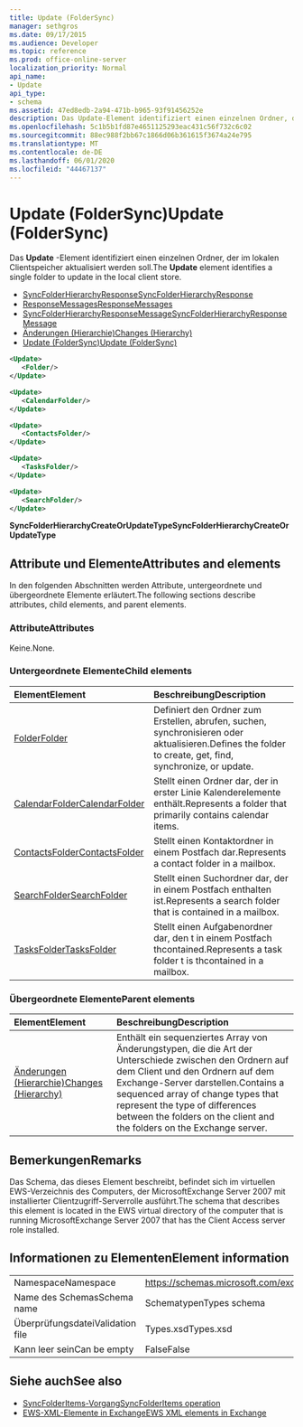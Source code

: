 ```yaml
---
title: Update (FolderSync)
manager: sethgros
ms.date: 09/17/2015
ms.audience: Developer
ms.topic: reference
ms.prod: office-online-server
localization_priority: Normal
api_name:
- Update
api_type:
- schema
ms.assetid: 47ed8edb-2a94-471b-b965-93f91456252e
description: Das Update-Element identifiziert einen einzelnen Ordner, der im lokalen Clientspeicher aktualisiert werden soll.
ms.openlocfilehash: 5c1b5b1fd87e4651125293eac431c56f732c6c02
ms.sourcegitcommit: 88ec988f2bb67c1866d06b361615f3674a24e795
ms.translationtype: MT
ms.contentlocale: de-DE
ms.lasthandoff: 06/01/2020
ms.locfileid: "44467137"
---
```

# <a name="update-foldersync"></a><span data-ttu-id="4b91d-103">Update (FolderSync)</span><span class="sxs-lookup"><span data-stu-id="4b91d-103">Update (FolderSync)</span></span>

<span data-ttu-id="4b91d-104">Das **Update** -Element identifiziert einen einzelnen Ordner, der im lokalen Clientspeicher aktualisiert werden soll.</span><span class="sxs-lookup"><span data-stu-id="4b91d-104">The **Update** element identifies a single folder to update in the local client store.</span></span> 
  
- [<span data-ttu-id="4b91d-105">SyncFolderHierarchyResponse</span><span class="sxs-lookup"><span data-stu-id="4b91d-105">SyncFolderHierarchyResponse</span></span>](syncfolderhierarchyresponse.md) 
- [<span data-ttu-id="4b91d-106">ResponseMessages</span><span class="sxs-lookup"><span data-stu-id="4b91d-106">ResponseMessages</span></span>](responsemessages.md) 
- [<span data-ttu-id="4b91d-107">SyncFolderHierarchyResponseMessage</span><span class="sxs-lookup"><span data-stu-id="4b91d-107">SyncFolderHierarchyResponseMessage</span></span>](syncfolderhierarchyresponsemessage.md)  
- [<span data-ttu-id="4b91d-108">Änderungen (Hierarchie)</span><span class="sxs-lookup"><span data-stu-id="4b91d-108">Changes (Hierarchy)</span></span>](changes-hierarchy.md) 
- [<span data-ttu-id="4b91d-109">Update (FolderSync)</span><span class="sxs-lookup"><span data-stu-id="4b91d-109">Update (FolderSync)</span></span>](update-foldersync.md)
  
```xml
<Update>
   <Folder/>
</Update>
```

```xml
<Update>
   <CalendarFolder/>
</Update>
```

```xml
<Update>
   <ContactsFolder/>
</Update>
```

```xml
<Update>
   <TasksFolder/>
</Update>
```

```xml
<Update>
   <SearchFolder/>
</Update>
```

<span data-ttu-id="4b91d-110">**SyncFolderHierarchyCreateOrUpdateType**</span><span class="sxs-lookup"><span data-stu-id="4b91d-110">**SyncFolderHierarchyCreateOrUpdateType**</span></span>

## <a name="attributes-and-elements"></a><span data-ttu-id="4b91d-111">Attribute und Elemente</span><span class="sxs-lookup"><span data-stu-id="4b91d-111">Attributes and elements</span></span>

<span data-ttu-id="4b91d-112">In den folgenden Abschnitten werden Attribute, untergeordnete und übergeordnete Elemente erläutert.</span><span class="sxs-lookup"><span data-stu-id="4b91d-112">The following sections describe attributes, child elements, and parent elements.</span></span>
  
### <a name="attributes"></a><span data-ttu-id="4b91d-113">Attribute</span><span class="sxs-lookup"><span data-stu-id="4b91d-113">Attributes</span></span>

<span data-ttu-id="4b91d-114">Keine.</span><span class="sxs-lookup"><span data-stu-id="4b91d-114">None.</span></span>
  
### <a name="child-elements"></a><span data-ttu-id="4b91d-115">Untergeordnete Elemente</span><span class="sxs-lookup"><span data-stu-id="4b91d-115">Child elements</span></span>

|<span data-ttu-id="4b91d-116">**Element**</span><span class="sxs-lookup"><span data-stu-id="4b91d-116">**Element**</span></span>|<span data-ttu-id="4b91d-117">**Beschreibung**</span><span class="sxs-lookup"><span data-stu-id="4b91d-117">**Description**</span></span>|
|:-----|:-----|
|[<span data-ttu-id="4b91d-118">Folder</span><span class="sxs-lookup"><span data-stu-id="4b91d-118">Folder</span></span>](folder.md) <br/> |<span data-ttu-id="4b91d-119">Definiert den Ordner zum Erstellen, abrufen, suchen, synchronisieren oder aktualisieren.</span><span class="sxs-lookup"><span data-stu-id="4b91d-119">Defines the folder to create, get, find, synchronize, or update.</span></span>  <br/> |
|[<span data-ttu-id="4b91d-120">CalendarFolder</span><span class="sxs-lookup"><span data-stu-id="4b91d-120">CalendarFolder</span></span>](calendarfolder.md) <br/> |<span data-ttu-id="4b91d-121">Stellt einen Ordner dar, der in erster Linie Kalenderelemente enthält.</span><span class="sxs-lookup"><span data-stu-id="4b91d-121">Represents a folder that primarily contains calendar items.</span></span>  <br/> |
|[<span data-ttu-id="4b91d-122">ContactsFolder</span><span class="sxs-lookup"><span data-stu-id="4b91d-122">ContactsFolder</span></span>](contactsfolder.md) <br/> |<span data-ttu-id="4b91d-123">Stellt einen Kontaktordner in einem Postfach dar.</span><span class="sxs-lookup"><span data-stu-id="4b91d-123">Represents a contact folder in a mailbox.</span></span>  <br/> |
|[<span data-ttu-id="4b91d-124">SearchFolder</span><span class="sxs-lookup"><span data-stu-id="4b91d-124">SearchFolder</span></span>](searchfolder.md) <br/> |<span data-ttu-id="4b91d-125">Stellt einen Suchordner dar, der in einem Postfach enthalten ist.</span><span class="sxs-lookup"><span data-stu-id="4b91d-125">Represents a search folder that is contained in a mailbox.</span></span>  <br/> |
|[<span data-ttu-id="4b91d-126">TasksFolder</span><span class="sxs-lookup"><span data-stu-id="4b91d-126">TasksFolder</span></span>](tasksfolder.md) <br/> |<span data-ttu-id="4b91d-127">Stellt einen Aufgabenordner dar, den t in einem Postfach thcontained.</span><span class="sxs-lookup"><span data-stu-id="4b91d-127">Represents a task folder t is thcontained in a mailbox.</span></span>  <br/> |
   
### <a name="parent-elements"></a><span data-ttu-id="4b91d-128">Übergeordnete Elemente</span><span class="sxs-lookup"><span data-stu-id="4b91d-128">Parent elements</span></span>

|<span data-ttu-id="4b91d-129">**Element**</span><span class="sxs-lookup"><span data-stu-id="4b91d-129">**Element**</span></span>|<span data-ttu-id="4b91d-130">**Beschreibung**</span><span class="sxs-lookup"><span data-stu-id="4b91d-130">**Description**</span></span>|
|:-----|:-----|
|[<span data-ttu-id="4b91d-131">Änderungen (Hierarchie)</span><span class="sxs-lookup"><span data-stu-id="4b91d-131">Changes (Hierarchy)</span></span>](changes-hierarchy.md) <br/> |<span data-ttu-id="4b91d-132">Enthält ein sequenziertes Array von Änderungstypen, die die Art der Unterschiede zwischen den Ordnern auf dem Client und den Ordnern auf dem Exchange-Server darstellen.</span><span class="sxs-lookup"><span data-stu-id="4b91d-132">Contains a sequenced array of change types that represent the type of differences between the folders on the client and the folders on the Exchange server.</span></span>  <br/> |
   
## <a name="remarks"></a><span data-ttu-id="4b91d-133">Bemerkungen</span><span class="sxs-lookup"><span data-stu-id="4b91d-133">Remarks</span></span>

<span data-ttu-id="4b91d-134">Das Schema, das dieses Element beschreibt, befindet sich im virtuellen EWS-Verzeichnis des Computers, der MicrosoftExchange Server 2007 mit installierter Clientzugriff-Serverrolle ausführt.</span><span class="sxs-lookup"><span data-stu-id="4b91d-134">The schema that describes this element is located in the EWS virtual directory of the computer that is running MicrosoftExchange Server 2007 that has the Client Access server role installed.</span></span>
  
## <a name="element-information"></a><span data-ttu-id="4b91d-135">Informationen zu Elementen</span><span class="sxs-lookup"><span data-stu-id="4b91d-135">Element information</span></span>

|||
|:-----|:-----|
|<span data-ttu-id="4b91d-136">Namespace</span><span class="sxs-lookup"><span data-stu-id="4b91d-136">Namespace</span></span>  <br/> |https://schemas.microsoft.com/exchange/services/2006/types  <br/> |
|<span data-ttu-id="4b91d-137">Name des Schemas</span><span class="sxs-lookup"><span data-stu-id="4b91d-137">Schema name</span></span>  <br/> |<span data-ttu-id="4b91d-138">Schematypen</span><span class="sxs-lookup"><span data-stu-id="4b91d-138">Types schema</span></span>  <br/> |
|<span data-ttu-id="4b91d-139">Überprüfungsdatei</span><span class="sxs-lookup"><span data-stu-id="4b91d-139">Validation file</span></span>  <br/> |<span data-ttu-id="4b91d-140">Types.xsd</span><span class="sxs-lookup"><span data-stu-id="4b91d-140">Types.xsd</span></span>  <br/> |
|<span data-ttu-id="4b91d-141">Kann leer sein</span><span class="sxs-lookup"><span data-stu-id="4b91d-141">Can be empty</span></span>  <br/> |<span data-ttu-id="4b91d-142">False</span><span class="sxs-lookup"><span data-stu-id="4b91d-142">False</span></span>  <br/> |
   
## <a name="see-also"></a><span data-ttu-id="4b91d-143">Siehe auch</span><span class="sxs-lookup"><span data-stu-id="4b91d-143">See also</span></span>

- [<span data-ttu-id="4b91d-144">SyncFolderItems-Vorgang</span><span class="sxs-lookup"><span data-stu-id="4b91d-144">SyncFolderItems operation</span></span>](syncfolderitems-operation.md)
- [<span data-ttu-id="4b91d-145">EWS-XML-Elemente in Exchange</span><span class="sxs-lookup"><span data-stu-id="4b91d-145">EWS XML elements in Exchange</span></span>](ews-xml-elements-in-exchange.md)

